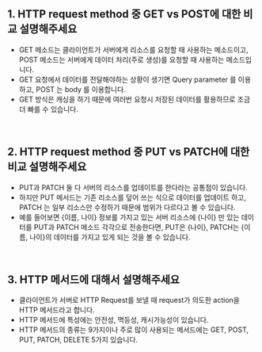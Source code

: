 ## 1. HTTP request method 중 GET vs POST에 대한 비교 설명해주세요

- GET 메소드는 클라이언트가 서버에게 리소스를 요청할 때 사용하는 메소드이고, POST 메소드는 서버에게 데이터 처리(주로 생성)를 요청할 때 사용하는 메소드입니다.
- GET 요청에서 데이터를 전달해야하는 상황이 생기면 Query parameter 를 이용하고, POST 는 body 를 이용합니다.
- GET 방식은 캐싱을 하기 때문에 여러번 요청시 저장된 데이터를 활용하므로 조금 더 빠를 수 있습니다.

<br>

## 2. HTTP request method 중 PUT vs PATCH에 대한 비교 설명해주세요

- PUT과 PATCH 둘 다 서버의 리소스를 업데이트를 한다라는 공통점이 있습니다.
- 하지만 PUT 메서드는 기존 리소스를 덮어 쓰는 식으로 데이터를 업데이트 하고, PATCH 는 일부 리소스만 수정하기 때문에 범위가 다르다고 볼 수 있습니다.
- 예를 들어보면 {이름, 나이} 정보를 가지고 있는 서버 리소스에 {나이} 만 있는 데이터를 PUT과 PATCH 메소드 각각으로 전송한다면, PUT은 {나이}, PATCH는 {이름, 나이}의 데이터를 가지고 있게 되는 것을 볼 수 있습니다.

<br>

## 3. HTTP 메서드에 대해서 설명해주세요

- 클라이언트가 서버로 HTTP Request를 보낼 때 request가 의도한 action을 HTTP 메서드라고 합니다.
- HTTP 메서드에 특성에는 안전성, 멱등성, 캐시가능성이 있습니다.
- HTTP 메서드의 종류는 9가지이나 주로 많이 사용되는 메서드에는 GET, POST, PUT, PATCH, DELETE 5가지 있습니다.